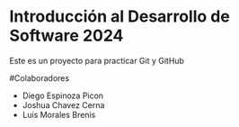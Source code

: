 # Introducción al Desarrollo de Software 2024
Este es un proyecto para practicar Git y GitHub

#Colaboradores
- Diego Espinoza Picon
- Joshua Chavez Cerna
- Luis Morales Brenis

